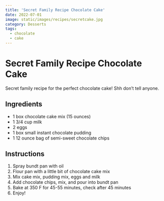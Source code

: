 ```yaml
---
title: 'Secret Family Recipe Chocolate Cake'
date: 2022-07-01
image: static/images/recipes/secretcake.jpg
category: Desserts
tags:
  - chocolate
  - cake
---
```



# Secret Family Recipe Chocolate Cake

Secret family recipe for the perfect chocolate cake! Shh don’t tell anyone.

## Ingredients

- 1 box chocolate cake mix (15 ounces)
- 1 3/4 cup milk
- 2 eggs
- 1 box small instant chocolate pudding
- 1 12 ounce bag of semi-sweet chocolate chips

## Instructions

1. Spray bundt pan with oil
2. Flour pan with a little bit of chocolate cake mix
3. Mix cake mix, pudding mix, eggs and milk
4. Add chocolate chips, mix, and pour into bundt pan
5. Bake at 350 F for 45-55 minutes, check after 45 minutes
6. Enjoy!
